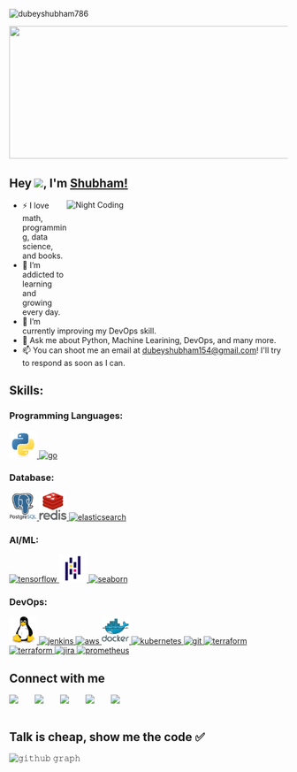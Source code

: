 <p align="left"> <img src="https://komarev.com/ghpvc/?username=dubeyshubham786&label=Profile%20views&color=0e75b6&style=flat" alt="dubeyshubham786" /> </p>
 
 <img src="https://github.com/dubeyshubham786/dubeyshubham786/blob/main/banner.png" width="1280" height="240"/>

## Hey <img src="https://github.com/TheDudeThatCode/TheDudeThatCode/blob/master/Assets/Hi.gif" width="29">, I'm [Shubham!](https://bio.link/dubeyshubham786) 

<img alt="Night Coding" src="https://github.com/dubeyshubham786/dubeyshubham786/blob/main/welcome%20gif.gif" width="400" height="220" align="right">

- :zap: I love math, programming, data science, and books.
- 🌱 I’m addicted to learning and growing every day.
- 🔭 I’m currently improving my DevOps skill.
- 💬 Ask me about Python, Machine Learining, DevOps, and many more.
- 📫 You can shoot me an email at dubeyshubham154@gmail.com! I'll try to respond as soon as I can. 

<!---![Shubham's github stats](https://github-readme-stats.vercel.app/api?username=dubeyshubham786&count_private=true&show_icons=True&theme=gotham)-->

## **Skills:**

<h3 align="left">Programming Languages:</h3>

<p align="left">

<a href="https://www.python.org" target="_blank" rel="noreferrer"> <img src="https://raw.githubusercontent.com/devicons/devicon/master/icons/python/python-original.svg" alt="python" width="50" height="50"/> </a><a href="https://golang.org" target="_blank" rel="noreferrer"> <img src="https://cdn.jsdelivr.net/gh/devicons/devicon/icons/go/go-original-wordmark.svg" alt="go" width="50" height="50"/> </a> 

</p>

<h3 align="left">Database:</h3>

<p align="left">

<a href="https://www.postgresql.org" target="_blank" rel="noreferrer"> <img src="https://raw.githubusercontent.com/devicons/devicon/master/icons/postgresql/postgresql-original-wordmark.svg" alt="postgresql" width="50" height="50"/> </a> <a href="https://redis.io" target="_blank" rel="noreferrer"> <img src="https://raw.githubusercontent.com/devicons/devicon/master/icons/redis/redis-original-wordmark.svg" alt="redis" width="50" height="50"/> </a> <a href="https://www.elastic.co" target="_blank" rel="noreferrer"> <img src="https://www.vectorlogo.zone/logos/elastic/elastic-icon.svg" alt="elasticsearch" width="50" height="50"/> </a> 

</p>

<h3 align="left">AI/ML:</h3>

<p align="left">

<a href="https://www.tensorflow.org" target="_blank" rel="noreferrer"> <img src="https://www.vectorlogo.zone/logos/tensorflow/tensorflow-icon.svg" alt="tensorflow" width="50" height="50"/> </a> <a href="https://pandas.pydata.org/" target="_blank" rel="noreferrer"> <img src="https://raw.githubusercontent.com/devicons/devicon/2ae2a900d2f041da66e950e4d48052658d850630/icons/pandas/pandas-original.svg" alt="pandas" width="50" height="50"/> </a> <a href="https://seaborn.pydata.org/" target="_blank" rel="noreferrer"> <img src="https://seaborn.pydata.org/_images/logo-mark-lightbg.svg" alt="seaborn" width="50" height="50"/> </a>

 </p>
 
 <h3 align="left">DevOps:</h3>
 
 <p align="left">

<a href="https://www.linux.org/" target="_blank" rel="noreferrer"> <img src="https://raw.githubusercontent.com/devicons/devicon/master/icons/linux/linux-original.svg" alt="linux" width="50" height="50"/> </a> </a> <a href="https://www.jenkins.io" target="_blank" rel="noreferrer"> <img src="https://www.vectorlogo.zone/logos/jenkins/jenkins-icon.svg" alt="jenkins" width="50" height="50"/> </a> </a> <a href="https://aws.amazon.com" target="_blank" rel="noreferrer"> <img src="https://cdn.jsdelivr.net/gh/devicons/devicon/icons/amazonwebservices/amazonwebservices-original.svg" alt="aws" width="50" height="50"/> </a> <a href="https://www.docker.com/" target="_blank" rel="noreferrer"> <img src="https://raw.githubusercontent.com/devicons/devicon/master/icons/docker/docker-original-wordmark.svg" alt="docker" width="50" height="50"/> </a> <a href="https://www.kubernetes.io/" target="_blank" rel="noreferrer"> <img src="https://cdn.jsdelivr.net/gh/devicons/devicon/icons/kubernetes/kubernetes-plain.svg" alt="kubernetes" width="50" height="50"/> </a> <a href="https://git-scm.com/" target="_blank" rel="noreferrer"> <img src="https://www.vectorlogo.zone/logos/git-scm/git-scm-icon.svg" alt="git" width="50" height="50"/> </a> <a href="https://terraform.io/" target="_blank" rel="noreferrer"> <img src="https://cdn.jsdelivr.net/gh/devicons/devicon/icons/terraform/terraform-original.svg" alt="terraform" width="50" height="50"/> </a>  </a> <a href="https://www.ansible.com" target="_blank" rel="noreferrer"> <img src="https://cdn.jsdelivr.net/gh/devicons/devicon/icons/ansible/ansible-original.svg" alt="terraform" width="50" height="50"/> </a> </a> <a href="https://www.atlassian.com/software/jira" target="_blank" rel="noreferrer"> <img src="https://cdn.jsdelivr.net/gh/devicons/devicon/icons/jira/jira-original.svg" alt="jira" width="50" height="50"/> </a> </a> <a href="https://prometheus.io/" target="_blank" rel="noreferrer"> <img src="https://cdn.jsdelivr.net/gh/devicons/devicon/icons/prometheus/prometheus-original.svg" alt="prometheus" width="50" height="50"/> </a>

</p>

## Connect with me 

<a href="https://www.linkedin.com/in/shubham-dubey-690445128/">
  <img align="left" width="46px" src="https://cdn.jsdelivr.net/npm/simple-icons@v3/icons/linkedin.svg"  />
</a>
<a href="https://twitter.com/Dubeyshubham707">
  <img align="left" width="46px" src="https://cdn.jsdelivr.net/npm/simple-icons@v3/icons/twitter.svg" />
</a>
<a href="mailto:dubeyshubham154@gmail.com">
  <img align="left" width="46px" src="https://cdn.jsdelivr.net/npm/simple-icons@v3/icons/gmail.svg" />
</a>
<a href="https://medium.com/@dubeyshubham786">
  <img align="left" width="46px" src="https://cdn.jsdelivr.net/npm/simple-icons@v3/icons/medium.svg" />
</a>
<a href="https://www.kaggle.com/dubeyshubham786/account">
  <img align="left" width="46px" src="https://cdn.jsdelivr.net/npm/simple-icons@v3/icons/kaggle.svg" />
</a>

<br />
<br />

## Talk is cheap, show me the code ✅

![𝚐𝚒𝚝𝚑𝚞𝚋 𝚐𝚛𝚊𝚙𝚑](https://activity-graph.herokuapp.com/graph?username=dubeyshubham786&theme=react-dark&hide_border=true&area=true)
<!-- 
[![Shubham's github activity graph](https://activity-graph.herokuapp.com/graph?username=dubeyshubham786&bg_color=000000&color=00FF00&line=FFFF00&point=964B00&area=true&hide_border=false)](https://https://github.com/soma2000-lang?tab=repositories)
 -->



